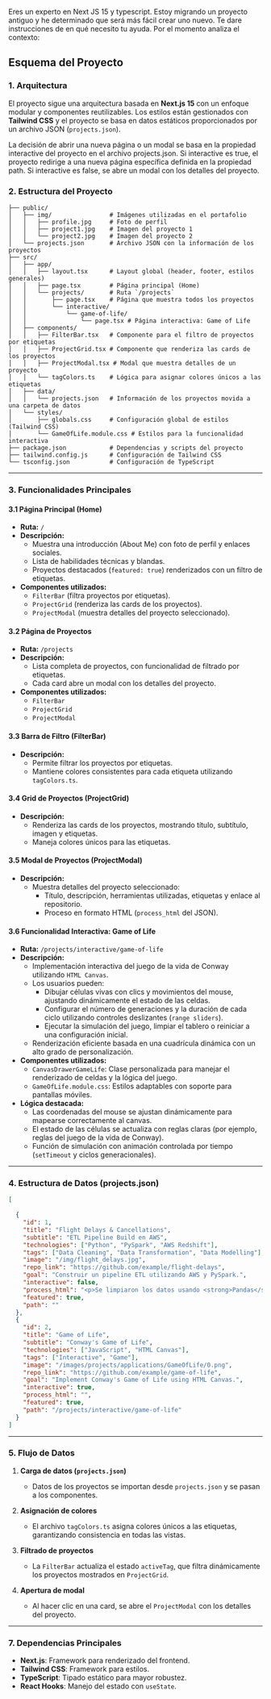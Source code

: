 Eres un experto en Next JS 15 y typescript. Estoy migrando un proyecto antiguo y he determinado que será más fácil crear uno nuevo. Te dare instrucciones de en qué necesito tu ayuda. Por el momento analiza el contexto:

## **Esquema del Proyecto**

### **1. Arquitectura**
El proyecto sigue una arquitectura basada en **Next.js 15** con un enfoque modular y componentes reutilizables. Los estilos están gestionados con **Tailwind CSS** y el proyecto se basa en datos estáticos proporcionados por un archivo JSON (`projects.json`).

La decisión de abrir una nueva página o un modal se basa en la propiedad interactive del proyecto en el archivo projects.json. Si interactive es true, el proyecto redirige a una nueva página específica definida en la propiedad path. Si interactive es false, se abre un modal con los detalles del proyecto.

### **2. Estructura del Proyecto**

```plaintext
├── public/
│   ├── img/                # Imágenes utilizadas en el portafolio
│   │   ├── profile.jpg     # Foto de perfil
│   │   ├── project1.jpg    # Imagen del proyecto 1
│   │   └── project2.jpg    # Imagen del proyecto 2
│   └── projects.json       # Archivo JSON con la información de los proyectos
├── src/
│   ├── app/
│   │   ├── layout.tsx      # Layout global (header, footer, estilos generales)
│   │   ├── page.tsx        # Página principal (Home)
│   │   └── projects/       # Ruta `/projects`
│   │       ├── page.tsx    # Página que muestra todos los proyectos
│   │       └── interactive/
│   │           └── game-of-life/
│   │               └── page.tsx # Página interactiva: Game of Life
│   ├── components/
│   │   ├── FilterBar.tsx   # Componente para el filtro de proyectos por etiquetas
│   │   ├── ProjectGrid.tsx # Componente que renderiza las cards de los proyectos
│   │   ├── ProjectModal.tsx # Modal que muestra detalles de un proyecto
│   │   └── tagColors.ts    # Lógica para asignar colores únicos a las etiquetas
│   ├── data/
│   │   └── projects.json   # Información de los proyectos movida a una carpeta de datos
│   └── styles/
│       ├── globals.css     # Configuración global de estilos (Tailwind CSS)
│       └── GameOfLife.module.css # Estilos para la funcionalidad interactiva
├── package.json            # Dependencias y scripts del proyecto
├── tailwind.config.js      # Configuración de Tailwind CSS
└── tsconfig.json           # Configuración de TypeScript

```

---

### **3. Funcionalidades Principales**

#### **3.1 Página Principal (Home)**
- **Ruta:** `/`
- **Descripción:**
  - Muestra una introducción (About Me) con foto de perfil y enlaces sociales.
  - Lista de habilidades técnicas y blandas.
  - Proyectos destacados (`featured: true`) renderizados con un filtro de etiquetas.
- **Componentes utilizados:**
  - `FilterBar` (filtra proyectos por etiquetas).
  - `ProjectGrid` (renderiza las cards de los proyectos).
  - `ProjectModal` (muestra detalles del proyecto seleccionado).

#### **3.2 Página de Proyectos**
- **Ruta:** `/projects`
- **Descripción:**
  - Lista completa de proyectos, con funcionalidad de filtrado por etiquetas.
  - Cada card abre un modal con los detalles del proyecto.
- **Componentes utilizados:**
  - `FilterBar`
  - `ProjectGrid`
  - `ProjectModal`

#### **3.3 Barra de Filtro (FilterBar)**
- **Descripción:**
  - Permite filtrar los proyectos por etiquetas.
  - Mantiene colores consistentes para cada etiqueta utilizando `tagColors.ts`.

#### **3.4 Grid de Proyectos (ProjectGrid)**
- **Descripción:**
  - Renderiza las cards de los proyectos, mostrando título, subtítulo, imagen y etiquetas.
  - Maneja colores únicos para las etiquetas.

#### **3.5 Modal de Proyectos (ProjectModal)**
- **Descripción:**
  - Muestra detalles del proyecto seleccionado:
    - Título, descripción, herramientas utilizadas, etiquetas y enlace al repositorio.
    - Proceso en formato HTML (`process_html` del JSON).

#### **3.6 Funcionalidad Interactiva: Game of Life**
- **Ruta:** `/projects/interactive/game-of-life`
- **Descripción:**
  - Implementación interactiva del juego de la vida de Conway utilizando `HTML Canvas`.
  - Los usuarios pueden:
    - Dibujar células vivas con clics y movimientos del mouse, ajustando dinámicamente el estado de las celdas.
    - Configurar el número de generaciones y la duración de cada ciclo utilizando controles deslizantes (`range sliders`).
    - Ejecutar la simulación del juego, limpiar el tablero o reiniciar a una configuración inicial.
  - Renderización eficiente basada en una cuadrícula dinámica con un alto grado de personalización.
- **Componentes utilizados:**
  - `CanvasDrawerGameLife`: Clase personalizada para manejar el renderizado de celdas y la lógica del juego.
  - `GameOfLife.module.css`: Estilos adaptables con soporte para pantallas móviles.
- **Lógica destacada:**
  - Las coordenadas del mouse se ajustan dinámicamente para mapearse correctamente al canvas.
  - El estado de las células se actualiza con reglas claras (por ejemplo, reglas del juego de la vida de Conway).
  - Función de simulación con animación controlada por tiempo (`setTimeout` y ciclos generacionales).
---

### **4. Estructura de Datos (projects.json)**

```json
[
  
  {
    "id": 1,
    "title": "Flight Delays & Cancellations",
    "subtitle": "ETL Pipeline Build en AWS",
    "technologies": ["Python", "PySpark", "AWS Redshift"],
    "tags": ["Data Cleaning", "Data Transformation", "Data Modelling"],
    "image": "/img/flight_delays.jpg",
    "repo_link": "https://github.com/example/flight-delays",
    "goal": "Construir un pipeline ETL utilizando AWS y PySpark.",
    "interactive": false,
    "process_html": "<p>Se limpiaron los datos usando <strong>Pandas</strong>. Se generaron gráficos con <strong>Seaborn</strong>.</p>",
    "featured": true,
    "path": ""
  },
  {
    "id": 2,
    "title": "Game of Life",
    "subtitle": "Conway's Game of Life",
    "technologies": ["JavaScript", "HTML Canvas"],
    "tags": ["Interactive", "Game"],
    "image": "/images/projects/applications/GameOfLife/0.png",
    "repo_link": "https://github.com/example/game-of-life",
    "goal": "Implement Conway's Game of Life using HTML Canvas.",
    "interactive": true,
    "process_html": "",
    "featured": true,
    "path": "/projects/interactive/game-of-life"
  }
]
```

---

### **5. Flujo de Datos**

1. **Carga de datos (`projects.json`)**
   - Datos de los proyectos se importan desde `projects.json` y se pasan a los componentes.

2. **Asignación de colores**
   - El archivo `tagColors.ts` asigna colores únicos a las etiquetas, garantizando consistencia en todas las vistas.

3. **Filtrado de proyectos**
   - La `FilterBar` actualiza el estado `activeTag`, que filtra dinámicamente los proyectos mostrados en `ProjectGrid`.

4. **Apertura de modal**
   - Al hacer clic en una card, se abre el `ProjectModal` con los detalles del proyecto.

---

### **7. Dependencias Principales**
- **Next.js**: Framework para renderizado del frontend.
- **Tailwind CSS**: Framework para estilos.
- **TypeScript**: Tipado estático para mayor robustez.
- **React Hooks**: Manejo del estado con `useState`.